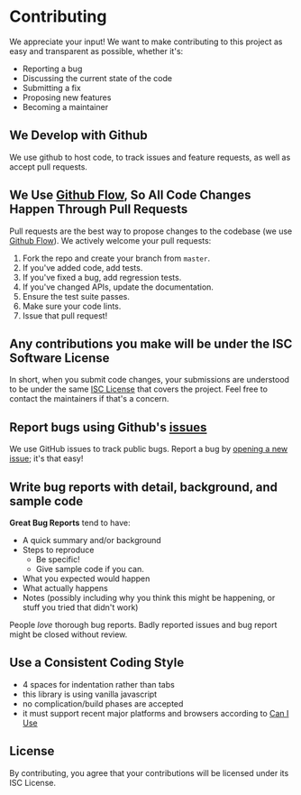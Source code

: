 # Contributing 
We appreciate your input! We want to make contributing to this project as easy and transparent as possible, whether it's:

- Reporting a bug
- Discussing the current state of the code
- Submitting a fix
- Proposing new features
- Becoming a maintainer

## We Develop with Github
We use github to host code, to track issues and feature requests, as well as accept pull requests.

## We Use [Github Flow](https://guides.github.com/introduction/flow/index.html), So All Code Changes Happen Through Pull Requests
Pull requests are the best way to propose changes to the codebase (we use [Github Flow](https://guides.github.com/introduction/flow/index.html)). We actively welcome your pull requests:

1. Fork the repo and create your branch from `master`.
2. If you've added code, add tests.
3. If you've fixed a bug, add regression tests.
4. If you've changed APIs, update the documentation.
5. Ensure the test suite passes.
6. Make sure your code lints.
7. Issue that pull request!

## Any contributions you make will be under the ISC Software License
In short, when you submit code changes, your submissions are understood to be under the same [ISC License](https://choosealicense.com/licenses/isc/) that covers the project. Feel free to contact the maintainers if that's a concern.

## Report bugs using Github's [issues](https://github.com/aeternity/aepp-calldata-js/issues)
We use GitHub issues to track public bugs. Report a bug by [opening a new issue](); it's that easy!

## Write bug reports with detail, background, and sample code

**Great Bug Reports** tend to have:

- A quick summary and/or background
- Steps to reproduce
  - Be specific!
  - Give sample code if you can.
- What you expected would happen
- What actually happens
- Notes (possibly including why you think this might be happening, or stuff you tried that didn't work)

People *love* thorough bug reports. Badly reported issues and bug report might be closed without review.

## Use a Consistent Coding Style

* 4 spaces for indentation rather than tabs
* this library is using vanilla javascript
* no complication/build phases are accepted
* it must support recent major platforms and browsers according to [Can I Use](https://caniuse.com)

## License
By contributing, you agree that your contributions will be licensed under its ISC License.
